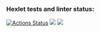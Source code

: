 ### Hexlet tests and linter status:
[![Actions Status](https://github.com/greenboxer1/frontend-project-44/workflows/hexlet-check/badge.svg)](https://github.com/greenboxer1/frontend-project-44/actions)
<a href="https://codeclimate.com/github/greenboxer1/frontend-project-44/maintainability"><img src="https://api.codeclimate.com/v1/badges/9602640f883955ae47b2/maintainability" /></a>
<a href="https://asciinema.org/a/UA6XShVydzXK61I8snKPUEyjf" target="_blank"><img src="https://asciinema.org/a/UA6XShVydzXK61I8snKPUEyjf.svg" /></a>